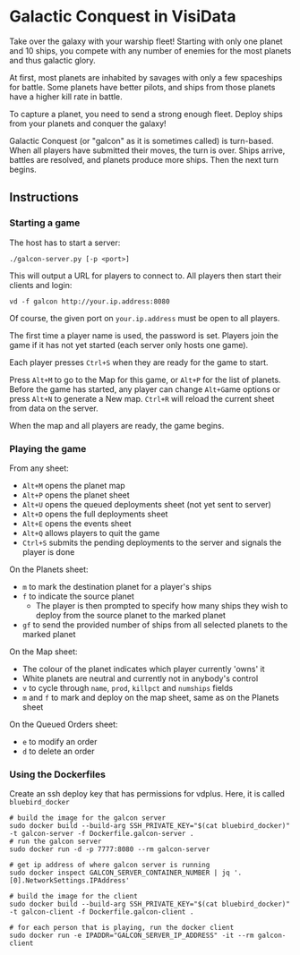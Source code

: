 # Galactic Conquest in VisiData

Take over the galaxy with your warship fleet!
Starting with only one planet and 10 ships, you compete with any number of enemies for the most planets and thus galactic glory.

At first, most planets are inhabited by savages with only a few spaceships for battle.
Some planets have better pilots, and ships from those planets have a higher kill rate in battle.

To capture a planet, you need to send a strong enough fleet.  Deploy ships from your planets and conquer the galaxy!

Galactic Conquest (or "galcon" as it is sometimes called) is turn-based.
When all players have submitted their moves, the turn is over.
Ships arrive, battles are resolved, and planets produce more ships.
Then the next turn begins.

## Instructions

### Starting a game

The host has to start a server:

    ./galcon-server.py [-p <port>]

This will output a URL for players to connect to.  All players then start their clients and login:

    vd -f galcon http://your.ip.address:8080

Of course, the given port on `your.ip.address` must be open to all players.

The first time a player name is used, the password is set.
Players join the game if it has not yet started (each server only hosts one game).

Each player presses `Ctrl+S` when they are ready for the game to start.

Press `Alt+M` to go to the Map for this game, or `Alt+P` for the list of planets.
Before the game has started, any player can change `Alt+G`ame options or press `Alt+N` to generate a New map.
`Ctrl+R` will reload the current sheet from data on the server.

When the map and all players are ready, the game begins.

### Playing the game

From any sheet:

- `Alt+M` opens the planet map
- `Alt+P` opens the planet sheet
- `Alt+U` opens the queued deployments sheet (not yet sent to server)
- `Alt+D` opens the full deployments sheet
- `Alt+E` opens the events sheet
- `Alt+Q` allows players to quit the game
- `Ctrl+S` submits the pending deployments to the server and signals the player is done

On the Planets sheet:

- `m` to mark the destination planet for a player's ships
- `f` to indicate the source planet
    - The player is then prompted to specify how many ships they wish to deploy from the source planet to the marked planet
- `gf` to send the provided number of ships from all selected planets to the marked planet

On the Map sheet:

- The colour of the planet indicates which player currently 'owns' it
- White planets are neutral and currently not in anybody's control
- `v` to cycle through `name`, `prod`, `killpct` and `numships` fields
- `m` and `f` to mark and deploy on the map sheet, same as on the Planets sheet

On the Queued Orders sheet:

- `e` to modify an order
- `d` to delete an order

### Using the Dockerfiles

Create an ssh deploy key that has permissions for vdplus. Here, it is called `bluebird_docker`

```
# build the image for the galcon server
sudo docker build --build-arg SSH_PRIVATE_KEY="$(cat bluebird_docker)" -t galcon-server -f Dockerfile.galcon-server .
# run the galcon server
sudo docker run -d -p 7777:8080 --rm galcon-server

# get ip address of where galcon server is running
sudo docker inspect GALCON_SERVER_CONTAINER_NUMBER | jq '.[0].NetworkSettings.IPAddress'

# build the image for the client
sudo docker build --build-arg SSH_PRIVATE_KEY="$(cat bluebird_docker)" -t galcon-client -f Dockerfile.galcon-client .

# for each person that is playing, run the docker client
sudo docker run -e IPADDR="GALCON_SERVER_IP_ADDRESS" -it --rm galcon-client
```
